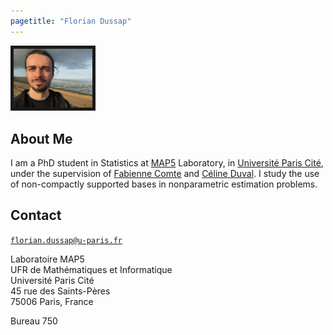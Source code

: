 ```yaml
---
pagetitle: "Florian Dussap"
---
```



<img src="./Files/photo.jpg" style="width:25%; border:5px solid"/>


## About Me


I am a PhD student in Statistics at [MAP5](http://w3.mi.parisdescartes.fr/map5/) Laboratory, in [Université Paris Cité](https://u-paris.fr/en/), under the supervision of [Fabienne Comte](http://helios.mi.parisdescartes.fr/~comte/) and [Céline Duval](https://sites.google.com/site/celinehduval/). I study the use of non-compactly supported bases in nonparametric estimation problems.


<!---
From Ocotber 2019 to June 2021, I was also the coorganizer with [Anton François](http://helios.mi.parisdescartes.fr/~afrancoi/) of the [GTE](https://map5.mi.parisdescartes.fr/seminaires/thesards-docteurs/), the PhD students seminar of the MAP5 Laboratory.
-->


## Contact

[`florian.dussap@u-paris.fr`](mailto:florian.dussap@u-paris.fr)

Laboratoire MAP5\
UFR de Mathématiques et Informatique\
Université Paris Cité\
45 rue des Saints-Pères\
75006 Paris, France

Bureau 750

